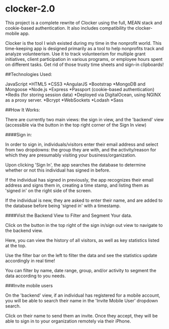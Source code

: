 # clocker-2.0
This project is a complete rewrite of Clocker using the full, MEAN stack and cookie-based authentication. It also includes compatibility the clocker-mobile app.

Clocker is the tool I wish existed during my time in the nonprofit world. This time-keeping app is designed primarily as a tool to help nonprofits track and analyze volunteerism. Use it to track volunteerism for multiple grant initiatives, client participation in various programs, or employee hours spent on different tasks. Get rid of those trusty time sheets and sign-in clipboards!

##Technologies Used:

JavaScript
*HTML5
*CSS3
*AngularJS
*Bootstrap
*MongoDB and Mongoose
*Node.js
*Express
*Passport (cookie-based authentication)
*Redis (for storing session data)
*Deployed via DigitalOcean, using NGINX as a proxy server.
*Bcrypt
*WebSockets
*Lodash
*Sass


##How It Works:

There are currently two main views: the sign in view, and the 'backend' view (accessible via the button in the top right corner of the Sign In view)

####Sign in:

In order to sign in, individuals/visitors enter their email address and select from two dropdowns: the group they are with, and the activity/reason for which they are presumably visiting your business/organization.

Upon clicking 'Sign In', the app searches the database to determine whether or not this individual has signed in before.

If the individual has signed in previously, the app recognizes their email address and signs them in, creating a time stamp, and listing them as 'signed in' on the right side of the screen.

If the individual is new, they are asked to enter their name, and are added to the database before being 'signed in' with a timestamp.

####Visit the Backend View to Filter and Segment Your data.

Click on the button in the top right of the sign in/sign out view to navigate to the backend view.

Here, you can view the history of all visitors, as well as key statistics listed at the top.

Use the filter bar on the left to filter the data and see the statistics update accordingly in real time!

You can filter by name, date range, group, and/or activity to segment the data according to you needs.

###Invite mobile users

On the 'backend' view, if an individual has registered for a mobile account, you will be able to search their name in the 'Invite Mobile User' dropdown search.

Click on their name to send them an invite. Once they accept, they will be able to sign in to your organization remotely via their iPhone.



